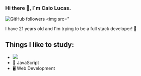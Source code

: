 ### Hi there 👋, I´m Caio Lucas.  

<img alt="GitHub followers" src="https://img.shields.io/github/followers/caiolucass?style=social"/> <img src="

I have 21 years old and I'm trying to be a full stack developer! 💜

## Things I like to study:
- <img src="https://img.shields.io/static/v1?label=react&message=framework&color=blue&style=for-the-badge&logo=REACT"/>
- 📱 JavaScript
- 🖥 Web Development



